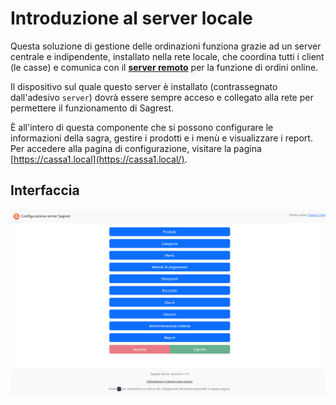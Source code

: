 # Introduzione al server locale
Questa soluzione di gestione delle ordinazioni funziona grazie ad un server centrale e indipendente, installato nella rete locale, che coordina tutti i client (le casse) e comunica con il **[server remoto](../online/introduzione)** per la funzione di ordini online.

Il dispositivo sul quale questo server è installato (contrassegnato dall'adesivo `server`) dovrà essere sempre acceso e collegato alla rete per permettere il funzionamento di Sagrest.

È all'intero di questa componente che si possono configurare le informazioni della sagra, gestire i prodotti e i menù e visualizzare i report. Per accedere alla pagina di configurazione, visitare la pagina [https://cassa1.local](https://cassa1.local/).

## Interfaccia
![](/img/interface.png)